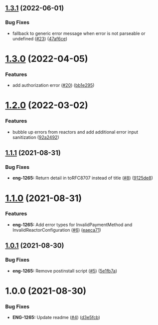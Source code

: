 ## [1.3.1](https://github.com/Basis-Theory/basistheory-reactor-formulas-sdk-js/compare/v1.3.0...v1.3.1) (2022-06-01)


### Bug Fixes

* fallback to generic error message when error is not parseable or undefined ([#23](https://github.com/Basis-Theory/basistheory-reactor-formulas-sdk-js/issues/23)) ([47af6ce](https://github.com/Basis-Theory/basistheory-reactor-formulas-sdk-js/commit/47af6ceffa513de1c10a6c4c8b7c5903c400f3a7))

# [1.3.0](https://github.com/Basis-Theory/basistheory-reactor-formulas-sdk-js/compare/v1.2.0...v1.3.0) (2022-04-05)


### Features

* add authorization error ([#20](https://github.com/Basis-Theory/basistheory-reactor-formulas-sdk-js/issues/20)) ([bb1e295](https://github.com/Basis-Theory/basistheory-reactor-formulas-sdk-js/commit/bb1e295b9d031da560d51d8c8004c96045d1ab1f))

# [1.2.0](https://github.com/Basis-Theory/basistheory-reactor-formulas-sdk-js/compare/v1.1.1...v1.2.0) (2022-03-02)


### Features

* bubble up errors from reactors and add additional error input sanitization ([92a2492](https://github.com/Basis-Theory/basistheory-reactor-formulas-sdk-js/commit/92a2492a1a69ae229af7f6b31b413108e27cf0b7))

## [1.1.1](https://github.com/Basis-Theory/basistheory-reactor-formulas-sdk-js/compare/v1.1.0...v1.1.1) (2021-08-31)


### Bug Fixes

* **eng-1265:** Return detail in toRFC8707 instead of title ([#8](https://github.com/Basis-Theory/basistheory-reactor-formulas-sdk-js/issues/8)) ([9125de8](https://github.com/Basis-Theory/basistheory-reactor-formulas-sdk-js/commit/9125de88148d95bc05c7b0038e41ed35c4c459bf))

# [1.1.0](https://github.com/Basis-Theory/basistheory-reactor-formulas-sdk-js/compare/v1.0.1...v1.1.0) (2021-08-31)


### Features

* **eng-1265:** Add error types for InvalidPaymentMethod and InvalidReactorConfiguration ([#6](https://github.com/Basis-Theory/basistheory-reactor-formulas-sdk-js/issues/6)) ([eaeca71](https://github.com/Basis-Theory/basistheory-reactor-formulas-sdk-js/commit/eaeca71a33e6a391fe206fa0ac0e9bf22e7a1cc3))

## [1.0.1](https://github.com/Basis-Theory/basistheory-reactor-formulas-sdk-js/compare/v1.0.0...v1.0.1) (2021-08-30)


### Bug Fixes

* **eng-1265:** Remove postinstall script ([#5](https://github.com/Basis-Theory/basistheory-reactor-formulas-sdk-js/issues/5)) ([5e1fb7a](https://github.com/Basis-Theory/basistheory-reactor-formulas-sdk-js/commit/5e1fb7a40fd2a653538597da787a1a2b34245f59))

# 1.0.0 (2021-08-30)


### Bug Fixes

* **ENG-1265:** Update readme ([#4](https://github.com/Basis-Theory/basistheory-reactor-formulas-sdk-js/issues/4)) ([d3e5fcb](https://github.com/Basis-Theory/basistheory-reactor-formulas-sdk-js/commit/d3e5fcbedd70b0eae56ca3dae7d299414cdd758e))
